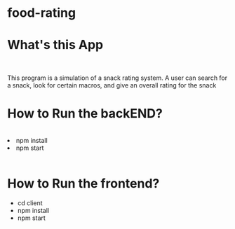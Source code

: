 # food-rating
<h1>What's this App</h1>
<br/>
<p>This program is a simulation of a snack rating system. A user can search for a snack, look for certain macros, and give an overall rating for the snack
</p>
<h1>How to Run the backEND?</h1>
<br />
<li>npm install</li> 
<li>npm start</li> 
<br />
<h1>How to Run the frontend?</h1>
<ul> 
<li>cd client</li> 
<li>npm install</li> 
<li>npm start</li> 
</ul>

